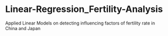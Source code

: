 # Linear-Regression_Fertility-Analysis
Applied Linear Models on detecting influencing factors of fertility rate in China and Japan
